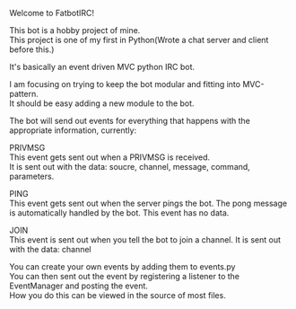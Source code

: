 Welcome to FatbotIRC!

This bot is a hobby project of mine.  
This project is one of my first in Python(Wrote a chat server and client before this.)  

It's basically an event driven MVC python IRC bot.  

I am focusing on trying to keep the bot modular and fitting into MVC-pattern.  
It should be easy adding a new module to the bot.  

The bot will send out events for everything that happens with the appropriate information, currently:  
  
PRIVMSG  
  This event gets sent out when a PRIVMSG is received.  
  It is sent out with the data: soucre, channel, message, command, parameters.  
  
  
  
PING  
  This event gets sent out when the server pings the bot. 
  The pong message is automatically handled by the bot. 
  This event has no data. 
  
  
  
JOIN  
  This event is sent out when you tell the bot to join a channel. 
  It is sent out with the data: channel 
  
  
  
You can create your own events by adding them to events.py  
You can then sent out the event by registering a listener to the EventManager and posting the event.  
How you do this can be viewed in the source of most files.  